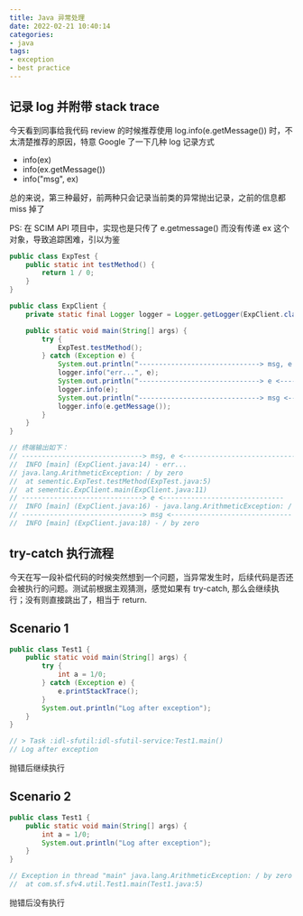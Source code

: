 ```yaml
---
title: Java 异常处理
date: 2022-02-21 10:40:14
categories:
- java
tags:
- exception
- best practice
---
```


## 记录 log 并附带 stack trace

今天看到同事给我代码 review 的时候推荐使用 log.info(e.getMessage()) 时，不太清楚推荐的原因，特意 Google 了一下几种 log 记录方式

* info(ex)
* info(ex.getMessage())
* info("msg", ex)

总的来说，第三种最好，前两种只会记录当前类的异常抛出记录，之前的信息都 miss 掉了

PS: 在 SCIM API 项目中，实现也是只传了 e.getmessage() 而没有传递 ex 这个对象，导致追踪困难，引以为鉴

```java
public class ExpTest {
    public static int testMethod() {
        return 1 / 0;
    }
}

public class ExpClient {
    private static final Logger logger = Logger.getLogger(ExpClient.class);

    public static void main(String[] args) {
        try {
            ExpTest.testMethod();
        } catch (Exception e) {
            System.out.println("------------------------------> msg, e <------------------------------");
            logger.info("err...", e);
            System.out.println("------------------------------> e <------------------------------");
            logger.info(e);
            System.out.println("------------------------------> msg <------------------------------");
            logger.info(e.getMessage());
        }
    }
}

// 终端输出如下：
// ------------------------------> msg, e <------------------------------
//  INFO [main] (ExpClient.java:14) - err...
// java.lang.ArithmeticException: / by zero
// 	at sementic.ExpTest.testMethod(ExpTest.java:5)
// 	at sementic.ExpClient.main(ExpClient.java:11)
// ------------------------------> e <------------------------------
//  INFO [main] (ExpClient.java:16) - java.lang.ArithmeticException: / by zero
// ------------------------------> msg <------------------------------
//  INFO [main] (ExpClient.java:18) - / by zero
```

## try-catch 执行流程

今天在写一段补偿代码的时候突然想到一个问题，当异常发生时，后续代码是否还会被执行的问题。测试前根据主观猜测，感觉如果有 try-catch, 那么会继续执行；没有则直接跳出了，相当于 return.

## Scenario 1

```java
public class Test1 {
    public static void main(String[] args) {
        try {
            int a = 1/0;
        } catch (Exception e) {
            e.printStackTrace();
        }
        System.out.println("Log after exception");
    }
}

// > Task :idl-sfutil:idl-sfutil-service:Test1.main()
// Log after exception
```

抛错后继续执行

## Scenario 2

```java
public class Test1 {
    public static void main(String[] args) {
        int a = 1/0;
        System.out.println("Log after exception");
    }
}

// Exception in thread "main" java.lang.ArithmeticException: / by zero
// 	at com.sf.sfv4.util.Test1.main(Test1.java:5)
```

抛错后没有执行
